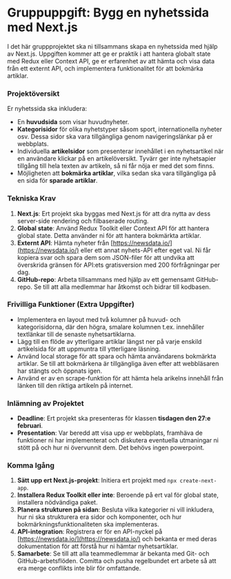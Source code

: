 # Gruppuppgift: Bygg en nyhetssida med Next.js

I det här gruppprojektet ska ni tillsammans skapa en nyhetssida med hjälp av Next.js. Uppgiften kommer att ge er praktik i att hantera globalt state med Redux eller Context API, ge er erfarenhet av att hämta och visa data från ett externt API, och implementera funktionalitet för att bokmärka artiklar.

### Projektöversikt

Er nyhetssida ska inkludera:

- En **huvudsida** som visar huvudnyheter.
- **Kategorisidor** för olika nyhetstyper såsom sport, internationella nyheter osv. Dessa sidor ska vara tillgängliga genom navigeringslänkar på er webbplats.
- Individuella **artikelsidor** som presenterar innehållet i en nyhetsartikel när en användare klickar på en artikelöversikt. Tyvärr ger inte nyhetsapier tillgång till hela texten av artikeln, så ni får nöja er med det som finns.
- Möjligheten att **bokmärka artiklar**, vilka sedan ska vara tillgängliga på en sida för **sparade artiklar**.

### Tekniska Krav

1. **Next.js**: Ert projekt ska byggas med Next.js för att dra nytta av dess server-side rendering och filbaserade routing.
2. **Global state**: Använd Redux Toolkit eller Context API för att hantera global state. Detta använder ni för att hantera bokmärkta artiklar.
3. **Externt API**: Hämta nyheter från [https://newsdata.io/](https://newsdata.io/) eller ett annat nyhets-API efter eget val. Ni får kopiera svar och spara dem som JSON-filer för att undvika att överskrida gränsen för API:ets gratisversion med 200 förfrågningar per dag.
4. **GitHub-repo**: Arbeta tillsammans med hjälp av ett gemensamt GitHub-repo. Se till att alla medlemmar har åtkomst och bidrar till kodbasen.

### Frivilliga Funktioner (Extra Uppgifter)

- Implementera en layout med två kolumner på huvud- och kategorisidorna, där den högra, smalare kolumnen t.ex. innehåller textlänkar till de senaste nyhetsartiklarna.
- Lägg till en flöde av ytterligare artiklar längst ner på varje enskild artikelsida för att uppmuntra till ytterligare läsning.
- Använd local storage för att spara och hämta användarens bokmärkta artiklar. Se till att bokmärkena är tillgängliga även efter att webbläsaren har stängts och öppnats igen.
- Använd er av en scrape-funktion för att hämta hela arikelns innehåll från länken till den riktiga artikeln på internet.

### Inlämning av Projektet

- **Deadline**: Ert projekt ska presenteras för klassen **tisdagen den 27:e februari**.
- **Presentation**: Var beredd att visa upp er webbplats, framhäva de funktioner ni har implementerat och diskutera eventuella utmaningar ni stött på och hur ni övervunnit dem. Det behövs ingen powerpoint.

### Komma Igång

1. **Sätt upp ert Next.js-projekt**: Initiera ert projekt med `npx create-next-app`.
2. **Installera Redux Toolkit eller inte**: Beroende på ert val för global state, installera nödvändiga paket.
3. **Planera strukturen på sidan**: Besluta vilka kategorier ni vill inkludera, hur ni ska strukturera era sidor och komponenter, och hur bokmärkningsfunktionaliteten ska implementeras.
4. **API-integration**: Registrera er för en API-nyckel på [https://newsdata.io/](https://newsdata.io/) och bekanta er med deras dokumentation för att förstå hur ni hämtar nyhetsartiklar.
5. **Samarbete**: Se till att alla teammedlemmar är bekanta med Git- och GitHub-arbetsflöden. Comitta och pusha regelbundet ert arbete så att era merge conflikts inte blir för omfattande.

